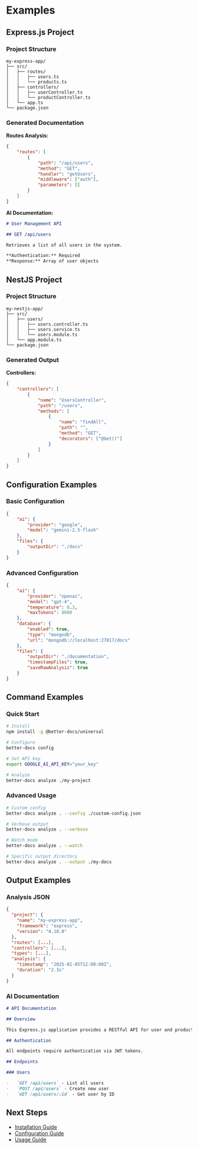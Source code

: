 # Examples

## Express.js Project

### Project Structure

```
my-express-app/
├── src/
│   ├── routes/
│   │   ├── users.ts
│   │   └── products.ts
│   ├── controllers/
│   │   ├── userController.ts
│   │   └── productController.ts
│   └── app.ts
└── package.json
```

### Generated Documentation

**Routes Analysis:**

```json
{
    "routes": [
        {
            "path": "/api/users",
            "method": "GET",
            "handler": "getUsers",
            "middleware": ["auth"],
            "parameters": []
        }
    ]
}
```

**AI Documentation:**

```markdown
# User Management API

## GET /api/users

Retrieves a list of all users in the system.

**Authentication:** Required
**Response:** Array of user objects
```

## NestJS Project

### Project Structure

```
my-nestjs-app/
├── src/
│   ├── users/
│   │   ├── users.controller.ts
│   │   ├── users.service.ts
│   │   └── users.module.ts
│   └── app.module.ts
└── package.json
```

### Generated Output

**Controllers:**

```json
{
    "controllers": [
        {
            "name": "UsersController",
            "path": "/users",
            "methods": [
                {
                    "name": "findAll",
                    "path": "",
                    "method": "GET",
                    "decorators": ["@Get()"]
                }
            ]
        }
    ]
}
```

## Configuration Examples

### Basic Configuration

```json
{
    "ai": {
        "provider": "google",
        "model": "gemini-2.5-flash"
    },
    "files": {
        "outputDir": "./docs"
    }
}
```

### Advanced Configuration

```json
{
    "ai": {
        "provider": "openai",
        "model": "gpt-4",
        "temperature": 0.3,
        "maxTokens": 8000
    },
    "database": {
        "enabled": true,
        "type": "mongodb",
        "url": "mongodb://localhost:27017/docs"
    },
    "files": {
        "outputDir": "./documentation",
        "timestampFiles": true,
        "saveRawAnalysis": true
    }
}
```

## Command Examples

### Quick Start

```bash
# Install
npm install -g @better-docs/universal

# Configure
better-docs config

# Set API key
export GOOGLE_AI_API_KEY="your_key"

# Analyze
better-docs analyze ./my-project
```

### Advanced Usage

```bash
# Custom config
better-docs analyze . --config ./custom-config.json

# Verbose output
better-docs analyze . --verbose

# Watch mode
better-docs analyze . --watch

# Specific output directory
better-docs analyze . --output ./my-docs
```

## Output Examples

### Analysis JSON

```json
{
  "project": {
    "name": "my-express-app",
    "framework": "express",
    "version": "4.18.0"
  },
  "routes": [...],
  "controllers": [...],
  "types": [...],
  "analysis": {
    "timestamp": "2025-01-05T12:00:00Z",
    "duration": "2.3s"
  }
}
```

### AI Documentation

```markdown
# API Documentation

## Overview

This Express.js application provides a RESTful API for user and product management.

## Authentication

All endpoints require authentication via JWT tokens.

## Endpoints

### Users

-   `GET /api/users` - List all users
-   `POST /api/users` - Create new user
-   `GET /api/users/:id` - Get user by ID
```

## Next Steps

-   [Installation Guide](./installation.md)
-   [Configuration Guide](./configuration.md)
-   [Usage Guide](./usage.md)
